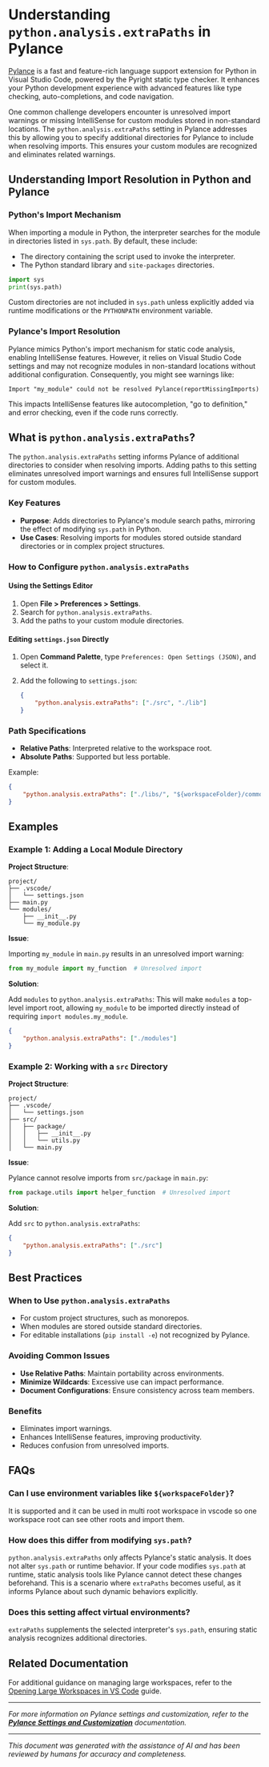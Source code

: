 # Understanding `python.analysis.extraPaths` in Pylance

[Pylance](https://marketplace.visualstudio.com/items?itemName=ms-python.vscode-pylance) is a fast and feature-rich language support extension for Python in Visual Studio Code, powered by the Pyright static type checker. It enhances your Python development experience with advanced features like type checking, auto-completions, and code navigation.

One common challenge developers encounter is unresolved import warnings or missing IntelliSense for custom modules stored in non-standard locations. The `python.analysis.extraPaths` setting in Pylance addresses this by allowing you to specify additional directories for Pylance to include when resolving imports. This ensures your custom modules are recognized and eliminates related warnings.

## Understanding Import Resolution in Python and Pylance

### Python's Import Mechanism

When importing a module in Python, the interpreter searches for the module in directories listed in `sys.path`. By default, these include:

- The directory containing the script used to invoke the interpreter.
- The Python standard library and `site-packages` directories.

```python
import sys
print(sys.path)
```

Custom directories are not included in `sys.path` unless explicitly added via runtime modifications or the `PYTHONPATH` environment variable.

### Pylance's Import Resolution

Pylance mimics Python's import mechanism for static code analysis, enabling IntelliSense features. However, it relies on Visual Studio Code settings and may not recognize modules in non-standard locations without additional configuration. Consequently, you might see warnings like:

```
Import "my_module" could not be resolved Pylance(reportMissingImports)
```

This impacts IntelliSense features like autocompletion, "go to definition," and error checking, even if the code runs correctly.

## What is `python.analysis.extraPaths`?

The `python.analysis.extraPaths` setting informs Pylance of additional directories to consider when resolving imports. Adding paths to this setting eliminates unresolved import warnings and ensures full IntelliSense support for custom modules.

### Key Features

- **Purpose**: Adds directories to Pylance's module search paths, mirroring the effect of modifying `sys.path` in Python.
- **Use Cases**: Resolving imports for modules stored outside standard directories or in complex project structures.

### How to Configure `python.analysis.extraPaths`

#### Using the Settings Editor

1. Open **File > Preferences > Settings**.
2. Search for `python.analysis.extraPaths`.
3. Add the paths to your custom module directories.

#### Editing `settings.json` Directly

1. Open **Command Palette**, type `Preferences: Open Settings (JSON)`, and select it.
2. Add the following to `settings.json`:

    ```json
    {
        "python.analysis.extraPaths": ["./src", "./lib"]
    }
    ```

### Path Specifications

- **Relative Paths**: Interpreted relative to the workspace root.
- **Absolute Paths**: Supported but less portable.

Example:

```json
{
    "python.analysis.extraPaths": ["./libs/", "${workspaceFolder}/common/"]
}
```

## Examples

### Example 1: Adding a Local Module Directory

**Project Structure**:

```
project/
├── .vscode/
│   └── settings.json
├── main.py
└── modules/
    ├── __init__.py
    └── my_module.py
```

**Issue**:

Importing `my_module` in `main.py` results in an unresolved import warning:

```python
from my_module import my_function  # Unresolved import
```

**Solution**:

Add `modules` to `python.analysis.extraPaths`: This will make `modules` a top-level import root, allowing `my_module` to be imported directly instead of requiring `import modules.my_module`.

```json
{
    "python.analysis.extraPaths": ["./modules"]
}
```

### Example 2: Working with a `src` Directory

**Project Structure**:

```
project/
├── .vscode/
│   └── settings.json
├── src/
│   ├── package/
│   │   ├── __init__.py
│   │   └── utils.py
│   └── main.py
```

**Issue**:

Pylance cannot resolve imports from `src/package` in `main.py`:

```python
from package.utils import helper_function  # Unresolved import
```

**Solution**:

Add `src` to `python.analysis.extraPaths`:

```json
{
    "python.analysis.extraPaths": ["./src"]
}
```

## Best Practices

### When to Use `python.analysis.extraPaths`

- For custom project structures, such as monorepos.
- When modules are stored outside standard directories.
- For editable installations (`pip install -e`) not recognized by Pylance.

### Avoiding Common Issues

- **Use Relative Paths**: Maintain portability across environments.
- **Minimize Wildcards**: Excessive use can impact performance.
- **Document Configurations**: Ensure consistency across team members.

### Benefits

- Eliminates import warnings.
- Enhances IntelliSense features, improving productivity.
- Reduces confusion from unresolved imports.

## FAQs

### Can I use environment variables like `${workspaceFolder}`?

It is supported and it can be used in multi root workspace in vscode so one workspace root can see other roots and import them.

### How does this differ from modifying `sys.path`?

`python.analysis.extraPaths` only affects Pylance's static analysis. It does not alter `sys.path` or runtime behavior. If your code modifies `sys.path` at runtime, static analysis tools like Pylance cannot detect these changes beforehand. This is a scenario where `extraPaths` becomes useful, as it informs Pylance about such dynamic behaviors explicitly.

### Does this setting affect virtual environments?

`extraPaths` supplements the selected interpreter's `sys.path`, ensuring static analysis recognizes additional directories.

## Related Documentation

For additional guidance on managing large workspaces, refer to the [Opening Large Workspaces in VS Code](https://github.com/microsoft/pylance-release/wiki/Opening-Large-Workspaces-in-VS-Code#manually-configure-your-workspace) guide.

---

*For more information on Pylance settings and customization, refer to the **[Pylance Settings and Customization](https://code.visualstudio.com/docs/python/settings-reference#_python-languag-server-settings)** documentation.*

---

*This document was generated with the assistance of AI and has been reviewed by humans for accuracy and completeness.*

